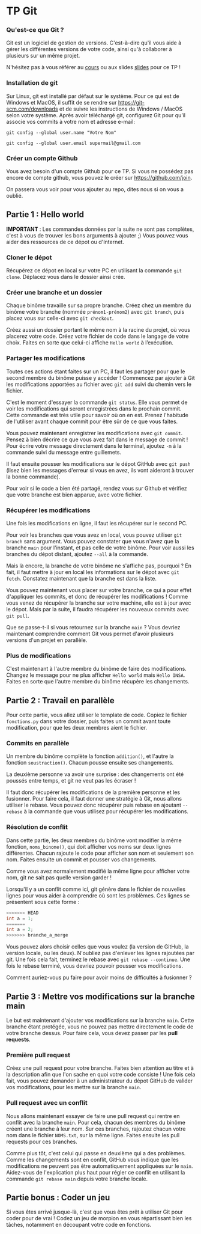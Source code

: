 # TP Git

### Qu'est-ce que Git ?

Git est un logiciel de gestion de versions. C'est-à-dire qu'il vous aide à gérer les différentes versions de votre code, ainsi qu'à collaborer à plusieurs sur un même projet.

N'hésitez pas à vous référer au [cours](Cours.pdf) ou aux slides [slides](Slides.pdf) pour ce TP !

### Installation de git

Sur Linux, git est installé par défaut sur le système.
Pour ce qui est de Windows et MacOS, il suffit de se rendre sur <https://git-scm.com/downloads> et de suivre les instructions de Windows / MacOS selon votre système.
Après avoir téléchargé git, configurez Git pour qu’il associe vos commits à votre nom et adresse e-mail:

`git config --global user.name "Votre Nom"`

`git config --global user.email supermail@gmail.com`

### Créer un compte Github

Vous avez besoin d'un compte Github pour ce TP.
Si vous ne possédez pas encore de compte github, vous pouvez le créer sur <https://github.com/join>.

On passera vous voir pour vous ajouter au repo, dites nous si on vous a oublié.

## Partie 1 : Hello world

**IMPORTANT** : Les commandes données par la suite ne sont pas complètes, c'est à vous de trouver les bons arguments à ajouter ;) Vous pouvez vous aider des ressources de ce dépot ou d'Internet.

### Cloner le dépot

Récupérez ce dépot en local sur votre PC en utilisant la commande `git clone`. Déplacez vous dans le dossier ainsi crée.

### Créer une branche et un dossier

Chaque binôme travaille sur sa propre branche. Créez chez un membre du binôme votre branche (nommée `prénom1-prénom2`) avec `git branch`, puis placez vous sur celle-ci avec `git checkout`.

Créez aussi un dossier portant le même nom à la racine du projet, où vous placerez votre code.
Créez votre fichier de code dans le langage de votre choix. Faites en sorte que celui-ci affiche `Hello world` à l’exécution.

### Partager les modifications

Toutes ces actions étant faites sur un PC, il faut les partager pour que le second membre du binôme puisse y accéder !
Commencez par ajouter à Git les modifications apportées au fichier avec `git add` suivi du chemin vers le fichier.

C'est le moment d'essayer la commande `git status`. Elle vous permet de voir les modifications qui seront enregistrées dans le prochain commit. Cette commande est très utile pour savoir où on en est. Prenez l'habitude de l'utiliser avant chaque commit pour être sûr de ce que vous faites.

Vous pouvez maintenant enregistrer les modifications avec `git commit`. Pensez à bien décrire ce que vous avez fait dans le message de commit ! Pour écrire votre message directement dans le terminal, ajoutez `-m` à la commande suivi du message entre guillemets.

Il faut ensuite pousser les modifications sur le dépot GitHub avec `git push` (lisez bien les messages d'erreur si vous en avez, ils vont aideront à trouver la bonne commande).

Pour voir si le code a bien été partagé, rendez vous sur Github et vérifiez que votre branche est bien apparue, avec votre fichier.

### Récupérer les modifications

Une fois les modifications en ligne, il faut les récupérer sur le second PC.

Pour voir les branches que vous avez en local, vous pouvez utiliser `git branch` sans argument. Vous pouvez constater que vous n'avez que la branche `main` pour l'instant, et pas celle de votre binôme. Pour voir aussi les branches du dépot distant, ajoutez `--all` à la commande.

Mais là encore, la branche de votre binôme ne s'affiche pas, pourquoi ? En fait, il faut mettre à jour en local les informations sur le dépot avec `git fetch`. Constatez maintenant que la branche est dans la liste.

Vous pouvez maintenant vous placer sur votre branche, ce qui a pour effet d'appliquer les commits, et donc de récupérer les modifications ! Comme vous venez de récupérer la branche sur votre machine, elle est à jour avec le dépot. Mais par la suite, il faudra récupérer les nouveaux commits avec `git pull`.

Que se passe-t-il si vous retournez sur la branche `main` ? Vous devriez maintenant comprendre comment Git vous permet d'avoir plusieurs versions d'un projet en parallèle.

### Plus de modifications

C'est maintenant à l'autre membre du binôme de faire des modifications. Changez le message pour ne plus afficher `Hello world` mais `Hello INSA`. Faites en sorte que l'autre membre du binôme récupère les changements.

## Partie 2 : Travail en parallèle

Pour cette partie, vous allez utiliser le template de code. Copiez le fichier `fonctions.py` dans votre dossier, puis faites un commit avant toute modification, pour que les deux membres aient le fichier.

### Commits en parallèle

Un membre du binôme complète la fonction `addition()`, et l'autre la fonction `soustraction()`. Chacun pousse ensuite ses changements.

La deuxième personne va avoir une surprise : des changements ont été poussés entre temps, et git ne veut pas les écraser !

Il faut donc récupérer les modifications de la première personne et les fusionner.
Pour faire cela, il faut donner une stratégie à Git, nous allons utiliser le rebase. Vous pouvez donc récupérer puis rebase en ajoutant `--rebase` à la commande que vous utilisez pour récupérer les modifications.

### Résolution de conflit

Dans cette partie, les deux membres du binôme vont modifier la même fonction, `noms_binome()`, qui doit afficher vos noms sur deux lignes différentes. Chacun rajoute le code pour afficher son nom et seulement son nom. Faites ensuite un commit et pousser vos changements.

Comme vous avez normalement modifié la même ligne pour afficher votre nom, git ne sait pas quelle version garder !

Lorsqu'il y a un conflit comme ici, git génère dans le fichier de nouvelles lignes pour vous aider à comprendre où sont les problèmes. Ces lignes se présentent sous cette forme :

```c
<<<<<<< HEAD
int a = 1;
=======
int a = 2;
>>>>>>> branche_a_merge 
```

Vous pouvez alors choisir celles que vous voulez (la version de GitHub, la version locale, ou les deux). N'oubliez pas d'enlever les lignes rajoutées par git. Une fois cela fait, terminez le rebase avec `git rebase --continue`. Une fois le rebase terminé, vous devriez pouvoir pousser vos modifications.

Comment auriez-vous pu faire pour avoir moins de difficultés à fusionner ?

## Partie 3 : Mettre vos modifications sur la branche main

Le but est maintenant d'ajouter vos modifications sur la branche `main`. Cette branche étant protégée, vous ne pouvez pas mettre directement le code de votre branche dessus. Pour faire cela, vous devez passer par les **pull requests**.

### Première pull request

Créez une pull request pour votre branche. Faites bien attention au titre et à la description afin que l'on sache en quoi votre code consiste ! Une fois cela fait, vous pouvez demander à un administrateur du dépot GitHub de valider vos modifications, pour les mettre sur la branche `main`.

### Pull request avec un conflit

Nous allons maintenant essayer de faire une pull request qui rentre en conflit avec la branche `main`. Pour cela, chacun des membres du binôme créent une branche à leur nom. Sur ces branches, rajoutez chacun votre nom dans le fichier `NOMS.txt`, sur la même ligne. Faites ensuite les pull requests pour ces branches.

Comme plus tôt, c'est celui qui passe en deuxième qui a des problèmes. Comme les changements sont en conflit, GitHub vous indique que les modifications ne peuvent pas être automatiquement appliquées sur le `main`. Aidez-vous de l'explication plus haut pour régler ce conflit en utilisant la commande `git rebase main` depuis votre branche locale.

## Partie bonus : Coder un jeu

Si vous êtes arrivé jusque-là, c'est que vous êtes prêt à utiliser Git pour coder pour de vrai !
Codez un jeu de morpion en vous répartissant bien les tâches, notamment en découpant votre code en fonctions.
